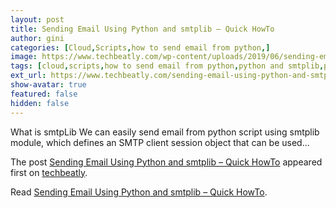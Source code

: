 ```yaml
---
layout: post
title: Sending Email Using Python and smtplib – Quick HowTo
author: gini
categories: [Cloud,Scripts,how to send email from python,]
image: https://www.techbeatly.com/wp-content/uploads/2019/06/sending-email-using-python-and-smtplib-quick-howto-1024x640.jpeg
tags: [cloud,scripts,how to send email from python,python and smtplib,python email,python smtplib,python tips,sending email using python,sending email using python and smtplib - quick howto,]
ext_url: https://www.techbeatly.com/sending-email-using-python-and-smtplib-quick-howto/
show-avatar: true
featured: false
hidden: false
---
```


<p>What is smtpLib We can easily send email from python script using smtplib module, which defines an SMTP client session object that can be used&#46;&#46;&#46;</p>
<p>The post <a href="https://www.techbeatly.com/sending-email-using-python-and-smtplib-quick-howto/">Sending Email Using Python and smtplib &#8211; Quick HowTo</a> appeared first on <a href="https://www.techbeatly.com">techbeatly</a>.</p>

Read [Sending Email Using Python and smtplib – Quick HowTo](https://www.techbeatly.com/sending-email-using-python-and-smtplib-quick-howto/).